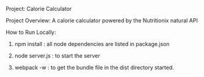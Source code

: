 Project: Calorie Calculator

Project Overview: A calorie calculator powered by the Nutritionix natural API




How to Run Locally:

1. npm install : all node dependencies are listed in package.json

2. node server.js : to start the server

3. webpack -w : to get the bundle file in the dist directory started.
